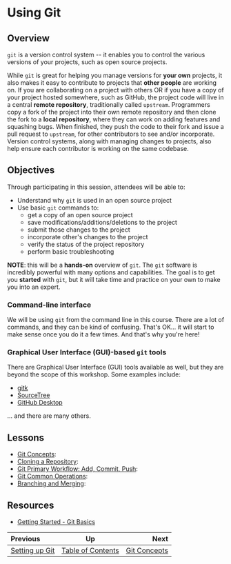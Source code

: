 <!-- begin auto-generated title section -->
# Using Git
<!-- end auto-generated section -->


## Overview

`git` is a version control system -- it enables you to control the various versions of your projects, such as open source projects.

While `git` is great for helping you manage versions for **your own** projects, it also makes it easy to contribute to projects that **other people** are working on. If you are collaborating on a project with others OR if you have a copy of your project hosted somewhere, such as GitHub, the project code will live in a central **remote repository**, traditionally called `upstream`. Programmers copy a fork of the project into their own remote repository and then clone the fork to a **local repository**, where they can work on adding features and squashing bugs. When finished, they push the code to their fork and issue a pull request to `upstream`, for other contributors to see and/or incorporate. Version control systems, along with managing changes to projects, also help ensure each contributor is working on the same codebase.

## Objectives

Through participating in this session, attendees will be able to:

* Understand why `git` is used in an open source project
* Use basic `git` commands to:
    * get a copy of an open source project
    * save modifications/additions/deletions to the project
    * submit those changes to the project
    * incorporate other's changes to the project
    * verify the status of the project repository
    * perform basic troubleshooting

**NOTE**: this will be a **hands-on** overview of `git`. The `git` software is incredibly powerful with many options and capabilities. The goal is to get you **started** with `git`, but it will take time and practice on your own to make you into an expert.


### Command-line interface

We will be using `git` from the command line in this course. There are a lot of commands, and they can be kind of confusing. That's OK... it will start to make sense once you do it a few times. And that's why you're here!

### Graphical User Interface (GUI)-based `git` tools

There are Graphical User Interface (GUI) tools available as well, but they are beyond the scope of this workshop. Some examples include:

* [gitk](https://lostechies.com/joshuaflanagan/2010/09/03/use-gitk-to-understand-git/)
* [SourceTree](https://www.sourcetreeapp.com/)
* [GitHub Desktop](https://desktop.github.com/)

... and there are many others.


## Lessons

* [Git Concepts](./git_concepts.md): <objective of lesson>
* [Cloning a Repository](./git_cloning.md): <objective of lesson>
* [Git Primary Workflow: Add, Commit, Push](./git_main_lifecycle.md): <objective of lesson>
* [Git Common Operations](./git_common_operations.md): <objective of lesson>
* [Branching and Merging](./git_branch_merge.md): <objective of lesson>


## Resources

* [Getting Started - Git Basics](https://git-scm.com/book/en/v2/Getting-Started-Git-Basics)

<!-- begin auto-generated nav-links section -->
| Previous                          |                Up                |                              Next |
| :-------------------------------- | :------------------------------: | --------------------------------: |
| [Setting up Git](./git_config.md) | [Table of Contents](./README.md) | [Git Concepts](./git_concepts.md) |
<!-- end auto-generated section -->
